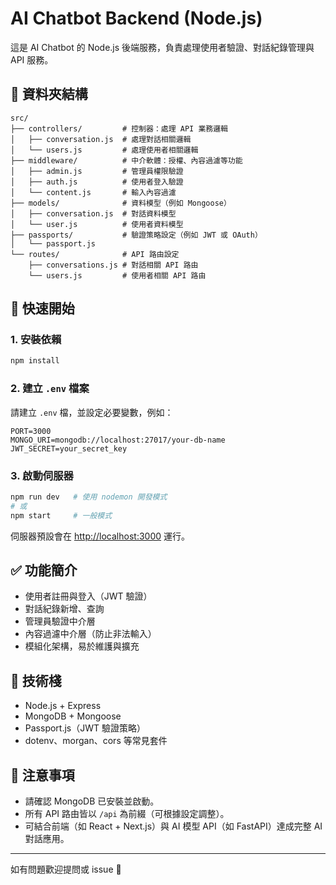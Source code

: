 # AI Chatbot Backend (Node.js)

這是 AI Chatbot 的 Node.js 後端服務，負責處理使用者驗證、對話紀錄管理與 API 服務。

## 📁 資料夾結構

```
src/
├── controllers/         # 控制器：處理 API 業務邏輯
│   ├── conversation.js  # 處理對話相關邏輯
│   └── users.js         # 處理使用者相關邏輯
├── middleware/          # 中介軟體：授權、內容過濾等功能
│   ├── admin.js         # 管理員權限驗證
│   ├── auth.js          # 使用者登入驗證
│   └── content.js       # 輸入內容過濾
├── models/              # 資料模型（例如 Mongoose）
│   ├── conversation.js  # 對話資料模型
│   └── user.js          # 使用者資料模型
├── passports/           # 驗證策略設定（例如 JWT 或 OAuth）
│   └── passport.js
└── routes/              # API 路由設定
    ├── conversations.js # 對話相關 API 路由
    └── users.js         # 使用者相關 API 路由
```

## 🚀 快速開始

### 1. 安裝依賴

```bash
npm install
```

### 2. 建立 `.env` 檔案

請建立 `.env` 檔，並設定必要變數，例如：

```env
PORT=3000
MONGO_URI=mongodb://localhost:27017/your-db-name
JWT_SECRET=your_secret_key
```

### 3. 啟動伺服器

```bash
npm run dev   # 使用 nodemon 開發模式
# 或
npm start     # 一般模式
```

伺服器預設會在 [http://localhost:3000](http://localhost:3000) 運行。

## ✅ 功能簡介

- 使用者註冊與登入（JWT 驗證）
- 對話紀錄新增、查詢
- 管理員驗證中介層
- 內容過濾中介層（防止非法輸入）
- 模組化架構，易於維護與擴充

## 🧱 技術棧

- Node.js + Express
- MongoDB + Mongoose
- Passport.js（JWT 驗證策略）
- dotenv、morgan、cors 等常見套件

## 📌 注意事項

- 請確認 MongoDB 已安裝並啟動。
- 所有 API 路由皆以 `/api` 為前綴（可根據設定調整）。
- 可結合前端（如 React + Next.js）與 AI 模型 API（如 FastAPI）達成完整 AI 對話應用。

---

如有問題歡迎提問或 issue 🙌
